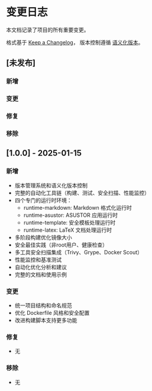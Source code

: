 # 变更日志

本文档记录了项目的所有重要变更。

格式基于 [Keep a Changelog](https://keepachangelog.com/zh-CN/1.0.0/)，
版本控制遵循 [语义化版本](https://semver.org/lang/zh-CN/)。

## [未发布]

### 新增
### 变更
### 修复
### 移除

## [1.0.0] - 2025-01-15

### 新增
- 版本管理系统和语义化版本控制
- 完整的自动化工具链（构建、测试、安全扫描、性能监控）
- 四个专门的运行时环境：
  - runtime-markdown: Markdown 格式化运行时
  - runtime-asustor: ASUSTOR 应用运行时  
  - runtime-template: 安全模板处理运行时
  - runtime-latex: LaTeX 文档处理运行时
- 多阶段构建优化镜像大小
- 安全最佳实践（非root用户、健康检查）
- 多工具安全扫描集成（Trivy、Grype、Docker Scout）
- 性能监控和基准测试
- 自动化优化分析和建议
- 完整的文档和使用示例

### 变更
- 统一项目结构和命名规范
- 优化 Dockerfile 风格和安全配置
- 改进构建脚本支持更多功能

### 修复
- 无

### 移除
- 无